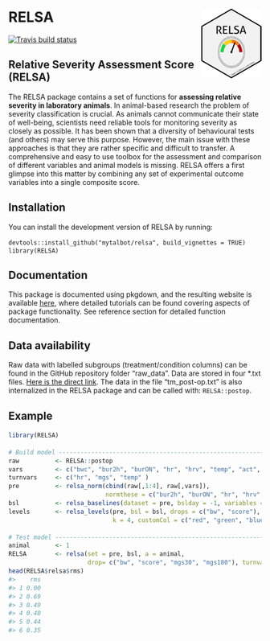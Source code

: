 
# RELSA <img src="man/figures/logo.png" align="right" width="120" />

<!-- badges: start -->

[![Travis build
status](https://travis-ci.org/mytalbot/RELSA.svg?branch=master)](https://travis-ci.org/r-lib/usethis)
<!-- badges: end -->

## Relative Severity Assessment Score (RELSA)

The RELSA package contains a set of functions for **assessing relative
severity in laboratory animals**. In animal-based research the problem
of severity classification is crucial. As animals cannot communicate
their state of well-being, scientists need reliable tools for monitoring
severity as closely as possible. It has been shown that a diversity of
behavioural tests (and others) may serve this purpose. However, the main
issue with these approaches is that they are rather specific and
difficult to transfer. A comprehensive and easy to use toolbox for the
assessment and comparison of different variables and animal models is
missing. RELSA offers a first glimpse into this matter by combining any
set of experimental outcome variables into a single composite score.

## Installation

You can install the development version of RELSA by running:

    devtools::install_github("mytalbot/relsa", build_vignettes = TRUE)
    library(RELSA)

## Documentation

This package is documented using pkgdown, and the resulting website is
available [here](https://talbotsr.com/RELSA), where detailed tutorials
can be found covering aspects of package functionality. See reference
section for detailed function documentation.

## Data availability

Raw data with labelled subgroups (treatment/condition columns) can be
found in the GitHub repository folder “raw\_data”. Data are stored in
four \*.txt files. [Here is the direct
link](https://github.com/mytalbot/RELSA/tree/master/raw_data). The data
in the file “tm\_post-op.txt” is also internalized in the RELSA package
and can be called with: `RELSA::postop`.

## Example

``` r
library(RELSA)

# Build model -------------------------------------------------------------
raw          <- RELSA::postop
vars         <- c("bwc", "bur2h", "burON", "hr", "hrv", "temp", "act", "mgs")
turnvars     <- c("hr", "mgs", "temp" )
pre          <- relsa_norm(cbind(raw[,1:4], raw[,vars]), 
                           normthese = c("bur2h", "burON", "hr", "hrv", "temp", "act", "mgs"), ontime = 1)
bsl          <- relsa_baselines(dataset = pre, bslday = -1, variables = vars, turnvars = turnvars)
levels       <- relsa_levels(pre, bsl = bsl, drops = c("bw", "score"), turns = c("hr", "mgs", "temp"),
                             k = 4, customCol = c("red", "green", "blue", "magenta"))

# Test model --------------------------------------------------------------
animal       <- 1
RELSA        <- relsa(set = pre, bsl, a = animal, 
                      drop= c("bw", "score", "mgs30", "mgs180"), turnvars = turnvars)
head(RELSA$relsa$rms)
#>    rms
#> 1 0.00
#> 2 0.69
#> 3 0.49
#> 4 0.40
#> 5 0.44
#> 6 0.35
```
